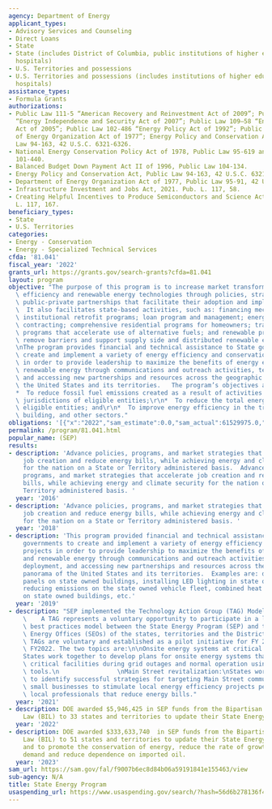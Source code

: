 ```yaml
---
agency: Department of Energy
applicant_types:
- Advisory Services and Counseling
- Direct Loans
- State
- State (includes District of Columbia, public institutions of higher education and
  hospitals)
- U.S. Territories and possessions
- U.S. Territories and possessions (includes institutions of higher education and
  hospitals)
assistance_types:
- Formula Grants
authorizations:
- Public Law 111-5 “American Recovery and Reinvestment Act of 2009”; Public Law 110–140
  “Energy Independence and Security Act of 2007”; Public Law 109–58 “Energy Policy
  Act of 2005”; Public Law 102-486 “Energy Policy Act of 1992”; Public Law 95-91 “Department
  of Energy Organization Act of 1977”; Energy Policy and Conservation Act, Public
  Law 94-163, 42 U.S.C. 6321-6326.
- National Energy Conservation Policy Act of 1978, Public Law 95-619 and Public Law
  101-440.
- Balanced Budget Down Payment Act II of 1996, Public Law 104-134.
- Energy Policy and Conservation Act, Public Law 94-163, 42 U.S.C. 6321-6326.
- Department of Energy Organization Act of 1977, Public Law 95-91, 42 U.S.C. 7101.
- Infrastructure Investment and Jobs Act, 2021. Pub. L. 117, 58.
- Creating Helpful Incentives to Produce Semiconductors and Science Act of 2022. Pub.
  L. 117, 167.
beneficiary_types:
- State
- U.S. Territories
categories:
- Energy - Conservation
- Energy - Specialized Technical Services
cfda: '81.041'
fiscal_year: '2022'
grants_url: https://grants.gov/search-grants?cfda=81.041
layout: program
objective: "The purpose of this program is to increase market transformation of energy\
  \ efficiency and renewable energy technologies through policies, strategies, and\
  \ public-private partnerships that facilitate their adoption and implementation.\
  \  It also facilitates state-based activities, such as: financing mechanisms for\
  \ institutional retrofit programs; loan program and management; energy savings performance\
  \ contracting; comprehensive residential programs for homeowners; transportation\
  \ programs that accelerate use of alternative fuels; and renewable programs that\
  \ remove barriers and support supply side and distributed renewable energy.\r\n\r\
  \nThe program provides financial and technical assistance to State governments to\
  \ create and implement a variety of energy efficiency and conservation projects\
  \ in order to provide leadership to maximize the benefits of energy efficiency and\
  \ renewable energy through communications and outreach activities, technology deployment,\
  \ and accessing new partnerships and resources across the geographic panorama of\
  \ the United States and its territories.   The program’s objectives are:\r\n\r\n\
  *  To reduce fossil fuel emissions created as a result of activities within the\
  \ jurisdictions of eligible entities;\r\n*  To reduce the total energy use of the\
  \ eligible entities; and\r\n*  To improve energy efficiency in the transportation,\
  \ building, and other sectors."
obligations: '[{"x":"2022","sam_estimate":0.0,"sam_actual":61529975.0,"usa_spending_actual":62372191.519999996},{"x":"2023","sam_estimate":346554415.0,"sam_actual":0.0,"usa_spending_actual":503752881.40999997},{"x":"2024","sam_estimate":0.0,"sam_actual":0.0,"usa_spending_actual":2738097703.93}]'
permalink: /program/81.041.html
popular_name: (SEP)
results:
- description: 'Advance policies, programs, and market strategies that accelerate
    job creation and reduce energy bills, while achieving energy and climate security
    for the nation on a State or Territory administered basis.  Advance policies,
    programs, and market strategies that accelerate job creation and reduce energy
    bills, while achieving energy and climate security for the nation on a State or
    Territory administered basis. '
  year: '2016'
- description: 'Advance policies, programs, and market strategies that accelerate
    job creation and reduce energy bills, while achieving energy and climate security
    for the nation on a State or Territory administered basis. '
  year: '2018'
- description: 'This program provided financial and technical assistance to State
    governments to create and implement a variety of energy efficiency and conservation
    projects in order to provide leadership to maximize the benefits of energy efficiency
    and renewable energy through communications and outreach activities, technology
    deployment, and accessing new partnerships and resources across the geographic
    panorama of the United States and its territories.  Examples are: deploying solar
    panels on state owned buildings, installing LED lighting in state owned buildings,
    reducing emissions on the state owned vehicle fleet, combined heat and power installations
    on state owned buildings, etc.'
  year: '2019'
- description: "SEP implemented the Technology Action Group (TAG) Model for FY 2021.\
    \    A TAG represents a voluntary opportunity to participate in a learning and\
    \ best practices model between the State Energy Program (SEP) and the 56 State\
    \ Energy Offices (SEOs) of the states, territories and the District of Columbia.\
    \ TAGs are voluntary and established as a pilot initiative for FY 2021 through\
    \ FY2022. The two topics are:\n\nOnsite energy systems at critical facilities:\n\
    States work together to develop plans for onsite energy systems that can power\
    \ critical facilities during grid outages and normal operation using lab-designed\
    \ tools.\n                \nMain Street revitalization:\nStates work together\
    \ to identify successful strategies for targeting Main Street communities and\
    \ small businesses to stimulate local energy efficiency projects performed by\
    \ local professionals that reduce energy bills."
  year: '2021'
- description: DOE awarded $5,946,425 in SEP funds from the Bipartisan Infrastructure
    Law (BIL) to 33 states and territories to update their State Energy Security Plans.
  year: '2022'
- description: DOE awarded $333,633,740  in SEP funds from the Bipartisan Infrastructure
    Law (BIL) to 51 states and territories to update their State Energy Security Plans
    and to promote the conservation of energy, reduce the rate of growth of energy
    demand and reduce dependence on imported oil.
  year: '2023'
sam_url: https://sam.gov/fal/f9007b6ec8d84b06a59191841e155463/view
sub-agency: N/A
title: State Energy Program
usaspending_url: https://www.usaspending.gov/search/?hash=56d6b278136f4eab7c366b8eaaf0055b
---
```

